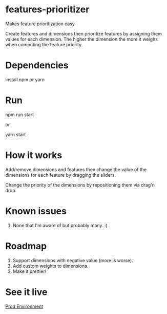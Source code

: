 # features-prioritizer
Makes feature prioritization easy

Create features and dimensions then prioritize features by assigning them values for each dimension. The higher the dimension the more it weighs when computing the feature priority.

# Dependencies

install npm or yarn

# Run

npm run start

or

yarn start

# How it works

Add/remove dimensions and features then change the value of the dimensions
for each feature by dragging the sliders.

Change the priority of the dimensions by repositioning them via drag'n drop.

# Known issues

1. None that I'm aware of but probably many. :)

# Roadmap

1. Support dimensions with negative value (more is worse).
2. Add custom weights to dimensions.
3. Make it prettier!

# See it live

[Prod Environment](https://features-prioritizer.herokuapp.com/)
